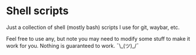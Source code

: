 # Shell scripts

Just a collection of shell (mostly bash) scripts I use for git, waybar, etc.

Feel free to use any, but note you may need to modify some stuff to make it work
for you. Nothing is guaranteed to work. ¯\\\_(ツ)\_/¯
